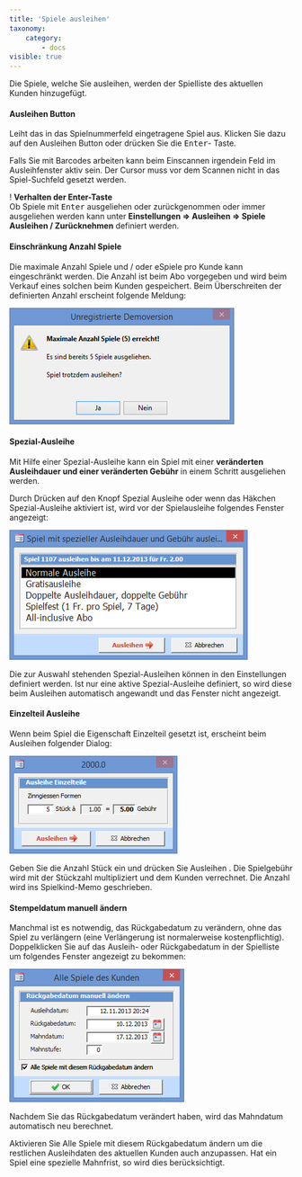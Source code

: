 ```yaml
---
title: 'Spiele ausleihen'
taxonomy:
    category:
        - docs
visible: true
---
```


Die Spiele, welche Sie ausleihen, werden der Spielliste des aktuellen Kunden hinzugefügt.

#### Ausleihen Button

Leiht das in das Spielnummerfeld eingetragene Spiel aus. Klicken Sie dazu auf den <span class="btn-lupo">Ausleihen</span> Button oder drücken Sie die <kbd>Enter</kbd>\- Taste.

Falls Sie mit Barcodes arbeiten kann beim Einscannen irgendein Feld im Ausleihfenster aktiv sein. Der Cursor muss vor dem Scannen nicht in das Spiel-Suchfeld gesetzt werden.

! **Verhalten der Enter-Taste**  
Ob Spiele mit <kbd>Enter</kbd> ausgeliehen oder zurückgenommen oder immer ausgeliehen werden kann unter **Einstellungen => Ausleihen => Spiele Ausleihen / Zurücknehmen** definiert werden.

#### Einschränkung Anzahl Spiele

Die maximale Anzahl Spiele und / oder eSpiele pro Kunde kann eingeschränkt werden. Die Anzahl ist beim Abo vorgegeben und wird beim Verkauf eines solchen beim Kunden gespeichert. Beim Überschreiten der definierten Anzahl erscheint folgende Meldung:

![max-spiele](../../images/max-spiele.png)

#### Spezial-Ausleihe

Mit Hilfe einer Spezial-Ausleihe kann ein Spiel mit einer **veränderten Ausleihdauer und einer veränderten Gebühr** in einem Schritt ausgeliehen werden.

Durch Drücken auf den Knopf <span class="btn-lupo"> Spezial Ausleihe </span> oder wenn das Häkchen Spezial-Ausleihe aktiviert ist, wird vor der Spielausleihe folgendes Fenster angezeigt:

![ausleihoptionen](../../images/ausleihoptionen.png)

Die zur Auswahl stehenden Spezial-Ausleihen können in den Einstellungen definiert werden. Ist nur eine aktive Spezial-Ausleihe definiert, so wird diese beim Ausleihen automatisch angewandt und das Fenster nicht angezeigt.

#### Einzelteil Ausleihe

Wenn beim Spiel die Eigenschaft Einzelteil gesetzt ist, erscheint beim Ausleihen folgender Dialog:

![einzelteile](../../images/einzelteile.png)

Geben Sie die Anzahl Stück ein und drücken Sie <span class="btn-lupo"> Ausleihen </span>. Die Spielgebühr wird mit der Stückzahl multipliziert und dem Kunden verrechnet. Die Anzahl wird ins Spielkind-Memo geschrieben.

#### Stempeldatum manuell ändern

Manchmal ist es notwendig, das Rückgabedatum zu verändern, ohne das Spiel zu verlängern (eine Verlängerung ist normalerweise kostenpflichtig). Doppelklicken Sie auf das Ausleih- oder Rückgabedatum in der Spielliste um folgendes Fenster angezeigt zu bekommen:

![stempeldatum-manuell-aendern](../../images/stempeldatum-manuell-aendern.png)

Nachdem Sie das Rückgabedatum verändert haben, wird das Mahndatum automatisch neu berechnet.

Aktivieren Sie Alle Spiele mit diesem Rückgabedatum ändern um die restlichen Ausleihdaten des aktuellen Kunden auch anzupassen. Hat ein Spiel eine spezielle Mahnfrist, so wird dies berücksichtigt.
